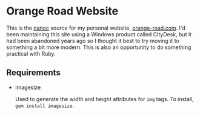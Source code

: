 # Orange Road Website #

This is the [nanoc](http://nanoc.stoneship.org/) source for my personal website, [orange-road.com](http://www.orange-road.com/). I'd been maintaining this site using a Windows product called CityDesk, but it had been abandoned years ago so I thought it best to try moving it to something a bit more modern. This is also an opportunity to do something practical with Ruby.

## Requirements

* imagesize

	Used to generate the width and height attributes for `img` tags. To install, `gem install imagesize`.
